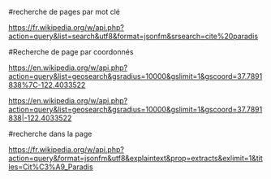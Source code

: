 #recherche de pages par mot clé

https://fr.wikipedia.org/w/api.php?action=query&list=search&utf8&format=jsonfm&srsearch=cite%20paradis

#Recherche de page par coordonnés

https://en.wikipedia.org/w/api.php?action=query&list=geosearch&gsradius=10000&gslimit=1&gscoord=37.7891838%7C-122.4033522

https://en.wikipedia.org/w/api.php?action=query&list=geosearch&gsradius=10000&gslimit=1&gscoord=37.7891838|-122.4033522


#recherche dans la page

https://fr.wikipedia.org/w/api.php?action=query&format=jsonfm&utf8&explaintext&prop=extracts&exlimit=1&titles=Cit%C3%A9_Paradis



